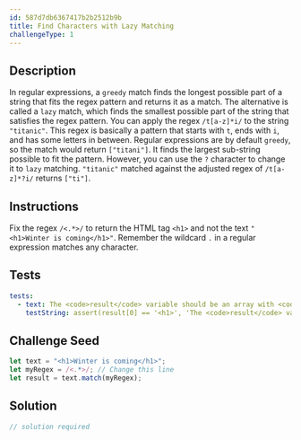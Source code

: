```yaml
---
id: 587d7db6367417b2b2512b9b
title: Find Characters with Lazy Matching
challengeType: 1
---
```


## Description
<section id='description'>
In regular expressions, a <code>greedy</code> match finds the longest possible part of a string that fits the regex pattern and returns it as a match. The alternative is called a <code>lazy</code> match, which finds the smallest possible part of the string that satisfies the regex pattern.
You can apply the regex <code>/t[a-z]*i/</code> to the string <code>"titanic"</code>. This regex is basically a pattern that starts with <code>t</code>, ends with <code>i</code>, and has some letters in between.
Regular expressions are by default <code>greedy</code>, so the match would return <code>["titani"]</code>. It finds the largest sub-string possible to fit the pattern.
However, you can use the <code>?</code> character to change it to <code>lazy</code> matching. <code>"titanic"</code> matched against the adjusted regex of <code>/t[a-z]*?i/</code> returns <code>["ti"]</code>.
</section>

## Instructions
<section id='instructions'>
Fix the regex <code>/&lt;.*&gt;/</code> to return the HTML tag <code>&lt;h1&gt;</code> and not the text <code>"&lt;h1&gt;Winter is coming&lt;/h1&gt;"</code>. Remember the wildcard <code>.</code> in a regular expression matches any character.
</section>

## Tests
<section id='tests'>

```yml
tests:
  - text: The <code>result</code> variable should be an array with <code>&lt;h1&gt;</code> in it
    testString: assert(result[0] == '<h1>', 'The <code>result</code> variable should be an array with <code>&lt;h1&gt;</code> in it');

```

</section>

## Challenge Seed
<section id='challengeSeed'>

<div id='js-seed'>

```js
let text = "<h1>Winter is coming</h1>";
let myRegex = /<.*>/; // Change this line
let result = text.match(myRegex);
```

</div>



</section>

## Solution
<section id='solution'>

```js
// solution required
```
</section>
